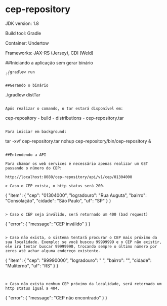 # cep-repository

JDK version: 1.8

Build tool: Gradle

Container: Undertow

Frameworks: JAX-RS (Jersey), CDI (Weld)

##Iniciando a aplicação sem gerar binário
```
./gradlew run
``

##Gerando o binário
```
./gradlew distTar
```

Após realizar o comando, o tar estará disponível em:

```
cep-repository
    - build
        - distributions
            - cep-repository.tar

```

Para iniciar em background:
```
tar -xvf cep-repository.tar
nohup cep-repository/bin/cep-repository &
```

##Entendendo a API

Para chamar os web services é necessário apenas realizar um GET passando o número do CEP:

http://localhost:8080/cep-repository/api/v1/cep/01304000

> Caso o CEP exista, o http status será 200.

```
{
  "item": {
    "cep": "01304000",
    "logradouro": "Rua Auguta",
    "bairro": "Consolação",
    "cidade": "São Paulo",
    "uf": "SP"
  }
}
```

> Caso o CEP seja inválido, será retornado um 400 (bad request)

```
{
  "error": {
    "message": "CEP inválido"
  }
}
```

> Caso não exista, o sistema tentará procurar o CEP mais próximo da sua localidade. Exemplo: se você buscou 99999999 e o CEP não existir, ele irá tentar buscar 99999990, trocando sempre o último número por zeros até achar alguma endereço existente.

```
{
  "item": {
    "cep": "99990000",
    "logradouro": " ",
    "bairro": "",
    "cidade": "Muliterno",
    "uf": "RS"
  }
}
```


> Caso não exista nenhum CEP próximo da localidade, será retornado um http status igual a 404.

```
{
  "error": {
    "message": "CEP não encontrado"
  }
}
```